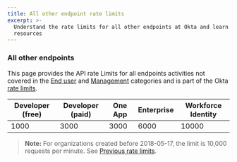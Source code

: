 ```yaml
---
title: All other endpoint rate limits
excerpt: >-
  Understand the rate limits for all other endpoints at Okta and learn how to design for efficient use of
  resources
---
```


### All other endpoints

This page provides the API rate Limits for all endpoints activities not covered in the [End user](/docs/reference/rl-global-enduser) and [Management](/docs/reference/rl-global-mgmt) categories and is part of the Okta [rate limits](/docs/reference/rate-limits).

| Developer (free) | Developer (paid) | One App    | Enterprise | Workforce Identity |
| ---------------- | ---------------- | ---------- | ---------- | ------------------ |
| 1000             | 3000             | 3000       | 6000       | 10000              |

> **Note:** For organizations created before 2018-05-17, the limit is 10,000 requests per minute. See [Previous rate limits](/docs/reference/rl-legacy/).
